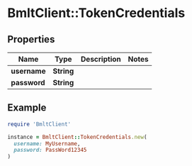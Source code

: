 # BmltClient::TokenCredentials

## Properties

| Name | Type | Description | Notes |
| ---- | ---- | ----------- | ----- |
| **username** | **String** |  |  |
| **password** | **String** |  |  |

## Example

```ruby
require 'BmltClient'

instance = BmltClient::TokenCredentials.new(
  username: MyUsername,
  password: PassWord12345
)
```

